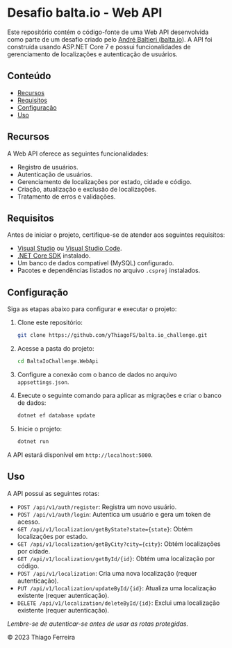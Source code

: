 # Desafio balta.io - Web API

Este repositório contém o código-fonte de uma Web API desenvolvida como parte de um desafio criado pelo <a href="https://www.linkedin.com/in/andrebaltieri/">André Baltieri (<a href="https://balta.io/">balta.io</a>)</a>. A API foi construída usando ASP.NET Core 7 e possui funcionalidades de gerenciamento de localizações e autenticação de usuários.

## Conteúdo

- [Recursos](#recursos)
- [Requisitos](#requisitos)
- [Configuração](#configuração)
- [Uso](#uso)

## Recursos

A Web API oferece as seguintes funcionalidades:

- Registro de usuários.
- Autenticação de usuários.
- Gerenciamento de localizações por estado, cidade e código.
- Criação, atualização e exclusão de localizações.
- Tratamento de erros e validações.

## Requisitos

Antes de iniciar o projeto, certifique-se de atender aos seguintes requisitos:

- [Visual Studio](https://visualstudio.microsoft.com/) ou [Visual Studio Code](https://code.visualstudio.com/).
- [.NET Core SDK](https://dotnet.microsoft.com/download) instalado.
- Um banco de dados compatível (MySQL) configurado.
- Pacotes e dependências listados no arquivo `.csproj` instalados.

## Configuração

Siga as etapas abaixo para configurar e executar o projeto:

1. Clone este repositório:

   ```sh
   git clone https://github.com/yThiagoFS/balta.io_challenge.git
   
2. Acesse a pasta do projeto:
   ```sh
   cd BaltaIoChallenge.WebApi
   
3. Configure a conexão com o banco de dados no arquivo `appsettings.json`.
   
4. Execute o seguinte comando para aplicar as migrações e criar o banco de dados:
   ```sh
   dotnet ef database update
   
5. Inicie o projeto:
   ```sh
   dotnet run

A API estará disponível em `http://localhost:5000`.

## Uso
A API possui as seguintes rotas:

- `POST /api/v1/auth/register`: Registra um novo usuário.
- `POST /api/v1/auth/login`: Autentica um usuário e gera um token de acesso.
- `GET /api/v1/localization/getByState?state={state}`: Obtém localizações por estado.
- `GET /api/v1/localization/getByCity?city={city}`: Obtém localizações por cidade.
- `GET /api/v1/localization/getById/{id}`: Obtém uma localização por código.
- `POST /api/v1/localization`: Cria uma nova localização (requer autenticação).
- `PUT /api/v1/localization/updateById/{id}`: Atualiza uma localização existente (requer autenticação).
- `DELETE /api/v1/localization/deleteById/{id}`: Exclui uma localização existente (requer autenticação).
  
*Lembre-se de autenticar-se antes de usar as rotas protegidas.*

© 2023 Thiago Ferreira
